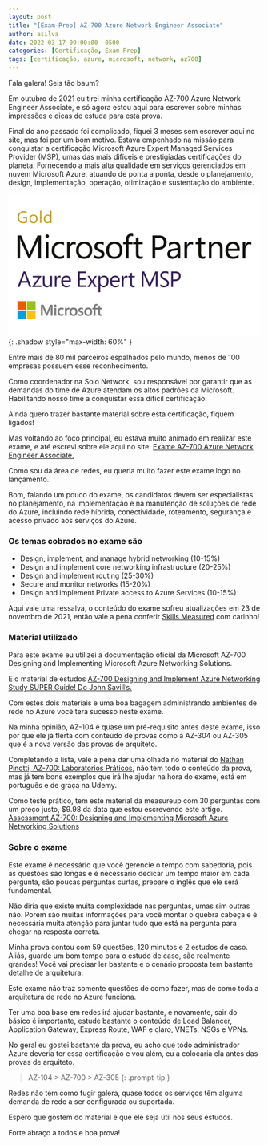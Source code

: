 ```yaml
---
layout: post
title: "[Exam-Prep] AZ-700 Azure Network Engineer Associate"
author: asilva
date: 2022-03-17 09:00:00 -0500
categories: [Certificação, Exam-Prep]
tags: [certificação, azure, microsoft, network, az700]
---
```


Fala galera! Seis tão baum?

Em outubro de 2021 eu tirei minha certificação AZ-700 Azure Network Engineer Associate, e só agora estou aqui para escrever sobre minhas impressões e dicas de estuda para esta prova.

Final do ano passado foi complicado, fiquei 3 meses sem escrever aqui no site, mas foi por um bom motivo. Estava empenhado na missão para conquistar a certificação Microsoft Azure Expert Managed Services Provider (MSP), umas das mais difíceis e prestigiadas certificações do planeta. Fornecendo a mais alta qualidade em serviços gerenciados em nuvem Microsoft Azure, atuando de ponta a ponta, desde o planejamento, design, implementação, operação, otimização e sustentação do ambiente.

![](/assets/img/20/emsp.png){: .shadow style="max-width: 60%" }

Entre mais de 80 mil parceiros espalhados pelo mundo, menos de 100 empresas possuem esse reconhecimento.

Como coordenador na Solo Network, sou responsável por garantir que as demandas do time de Azure atendam os altos padrões da Microsoft. Habilitando nosso time a conquistar essa difícil certificação.

Ainda quero trazer bastante material sobre esta certificação, fiquem ligados!

Mas voltando ao foco principal, eu estava muito animado em realizar este exame, e até escrevi sobre ele aqui no site: <a href="http://www.unicastlab.com.br/exame-az-700-azure-network-engineer-associate.html" target="_blank">Exame AZ-700 Azure Network Engineer Associate.</a>

Como sou da área de redes, eu queria muito fazer este exame logo no lançamento.

Bom, falando um pouco do exame, os candidatos devem ser especialistas no planejamento, na implementação e na manutenção de soluções de rede do Azure, incluindo rede híbrida, conectividade, roteamento, segurança e acesso privado aos serviços do Azure.

### **Os temas cobrados no exame são**

* Design, implement, and manage hybrid networking (10-15%)
* Design and implement core networking infrastructure (20-25%)
* Design and implement routing (25-30%)
* Secure and monitor networks (15-20%)
* Design and implement Private access to Azure Services (10-15%)

Aqui vale uma ressalva, o conteúdo do exame sofreu atualizações em 23 de novembro de 2021, então vale a pena conferir <a href="https://query.prod.cms.rt.microsoft.com/cms/api/am/binary/RE4PaHw" target="_blank">Skills Measured</a> com carinho!

### **Material utilizado**

Para este exame eu utilizei a documentação oficial da Microsoft AZ-700 Designing and Implementing Microsoft Azure Networking Solutions.

E o material de estudos <a href="https://www.youtube.com/watch?v=nVZYDhB_M64" target="_blank">AZ-700 Designing and Implement Azure Networking Study SUPER Guide! Do John Savill’s.</a>

Com estes dois materiais e uma boa bagagem administrando ambientes de rede no Azure você terá sucesso neste exame.

Na minha opinião, AZ-104 é quase um pré-requisito antes deste exame, isso por que ele já flerta com conteúdo de provas como a AZ-304 ou AZ-305 que é a nova versão das provas de arquiteto.

Completando a lista, vale a pena dar uma olhada no material do <a href="https://www.udemy.com/course/az-700-laboratorios-praticos/" target="_blank">Nathan Pinotti, AZ-700: Laboratorios Práticos</a>, não tem todo o conteúdo da prova, mas já tem bons exemplos que irá lhe ajudar na hora do exame, está em português e de graça na Udemy.

Como teste prático, tem este material da measureup com 30 perguntas com um preço justo, $9.98 da data que estou escrevendo este artigo. <a href="https://www.measureup.com/microsoft-assessment-az-700-designing-implementing-azure-networking-solutions.html" target="_blank">Assessment AZ-700: Designing and Implementing Microsoft Azure Networking Solutions</a>

### **Sobre o exame**

Este exame é necessário que você gerencie o tempo com sabedoria, pois as questões são longas e é necessário dedicar um tempo maior em cada pergunta, são poucas perguntas curtas, prepare o inglês que ele será fundamental.

Não diria que existe muita complexidade nas perguntas, umas sim outras não. Porém são muitas informações para você montar o quebra cabeça e é necessária muita atenção para juntar tudo que está na pergunta para chegar na resposta correta.

Minha prova contou com 59 questões, 120 minutos e 2 estudos de caso. Aliás, guarde um bom tempo para o estudo de caso, são realmente grandes! Você vai precisar ler bastante e o cenário proposta tem bastante detalhe de arquitetura.

Este exame não traz somente questões de como fazer, mas de como toda a arquitetura de rede no Azure funciona.

Ter uma boa base em redes irá ajudar bastante, e novamente, sair do básico é importante, estude bastante o conteúdo de Load Balancer, Application Gateway, Express Route, WAF e claro, VNETs, NSGs e VPNs.

No geral eu gostei bastante da prova, eu acho que todo administrador Azure deveria ter essa certificação e vou além, eu a colocaria ela antes das provas de arquiteto.

>AZ-104 > AZ-700 > AZ-305
{: .prompt-tip }

Redes não tem como fugir galera, quase todos os serviços têm alguma demanda de rede a ser configurada ou suportada.

Espero que gostem do material e que ele seja útil nos seus estudos.

Forte abraço a todos e boa prova!